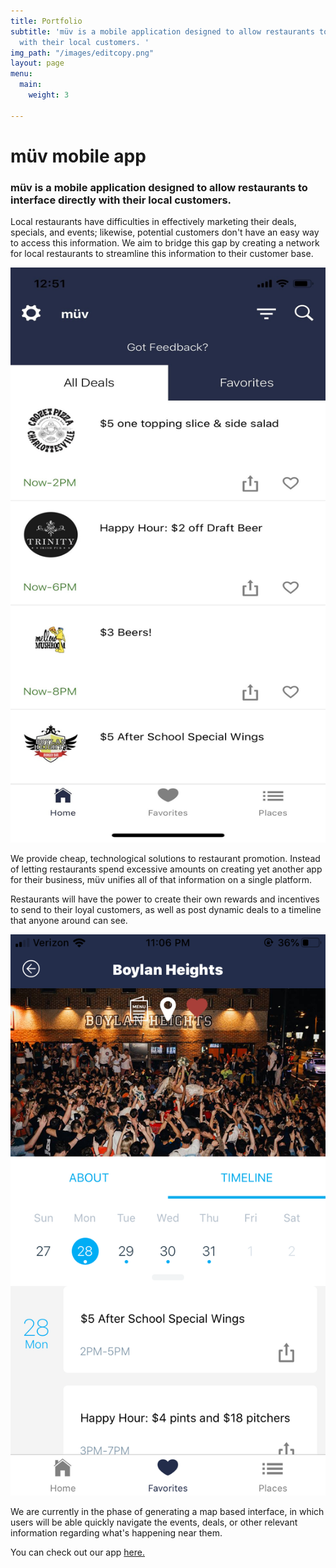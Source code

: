 ```yaml
---
title: Portfolio
subtitle: 'müv is a mobile application designed to allow restaurants to directly interface
  with their local customers. '
img_path: "/images/editcopy.png"
layout: page
menu:
  main:
    weight: 3

---
```

# müv mobile app

### **müv is a mobile application designed to allow restaurants to interface directly with their local customers.**

Local restaurants have difficulties in effectively marketing their deals, specials, and events; likewise, potential customers don't have an easy way to access this information. We aim to bridge this gap by creating a network for local restaurants to streamline this information to their customer base.

![](/images/rsz_img_3317.jpg)

We provide cheap, technological solutions to restaurant promotion. Instead of letting restaurants spend excessive amounts on creating yet another app for their business, müv unifies all of that information on a single platform. 

Restaurants will have the power to create their own rewards and incentives to send to their loyal customers, as well as post dynamic deals to a timeline that anyone around can see.

![](/images/restpage.png)

We are currently in the phase of generating a map based interface, in which users will be able quickly navigate the events, deals, or other relevant information regarding what's happening near them. 

You can check out our app [here.](https://apps.apple.com/us/app/themüv/id1481723912?ls=1 "iOS download")